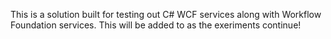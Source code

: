 This is a solution built for testing out C# WCF services along with Workflow Foundation services.  This will be added to as the exeriments continue!
